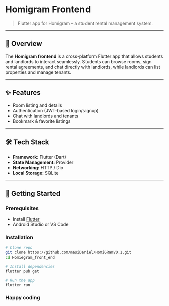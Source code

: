 # Homigram Frontend
> Flutter app for Homigram – a student rental management system.

---

## 📖 Overview
The **Homigram frontend** is a cross-platform Flutter app that allows students and landlords to interact seamlessly. Students can browse rooms, sign rental agreements, and chat directly with landlords, while landlords can list properties and manage tenants.

---

## ✨ Features
- Room listing and details
- Authentication (JWT-based login/signup)
- Chat with landlords and tenants
- Bookmark & favorite listings


---

## 🛠 Tech Stack
- **Framework:** Flutter (Dart)
- **State Management:** Provider 
- **Networking:** HTTP / Dio
- **Local Storage:** SQLite


---

## 🚀 Getting Started

### Prerequisites
- Install [Flutter](https://docs.flutter.dev/get-started/install)
- Android Studio or VS Code

### Installation
```bash
# Clone repo
git clone https://github.com/masiDaniel/HomiGRamV0.1.git
cd Homiegram_front_end

# Install dependencies
flutter pub get

# Run the app
flutter run
```

### Happy coding